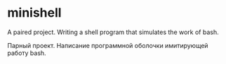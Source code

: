 # minishell
A paired project. Writing a shell program that simulates the work of bash.

Парный проект. Написание программной оболочки имитирующей работу bash.
